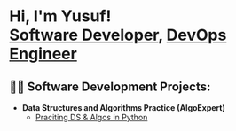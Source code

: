<h1>Hi, I'm Yusuf! <br/><a href="https://github.com/yusufdevx">Software Developer</a>, <a href="linkedin.com/in/yusuf-agbeleshola/">DevOps Engineer</a></h1>

<h2>👨‍💻 Software Development Projects:</h2>

- <b>Data Structures and Algorithms Practice (AlgoExpert)</b>
  - [Praciting DS & Algos in Python](https://github.com/joshmadakor1/Algorithms-Practice)
